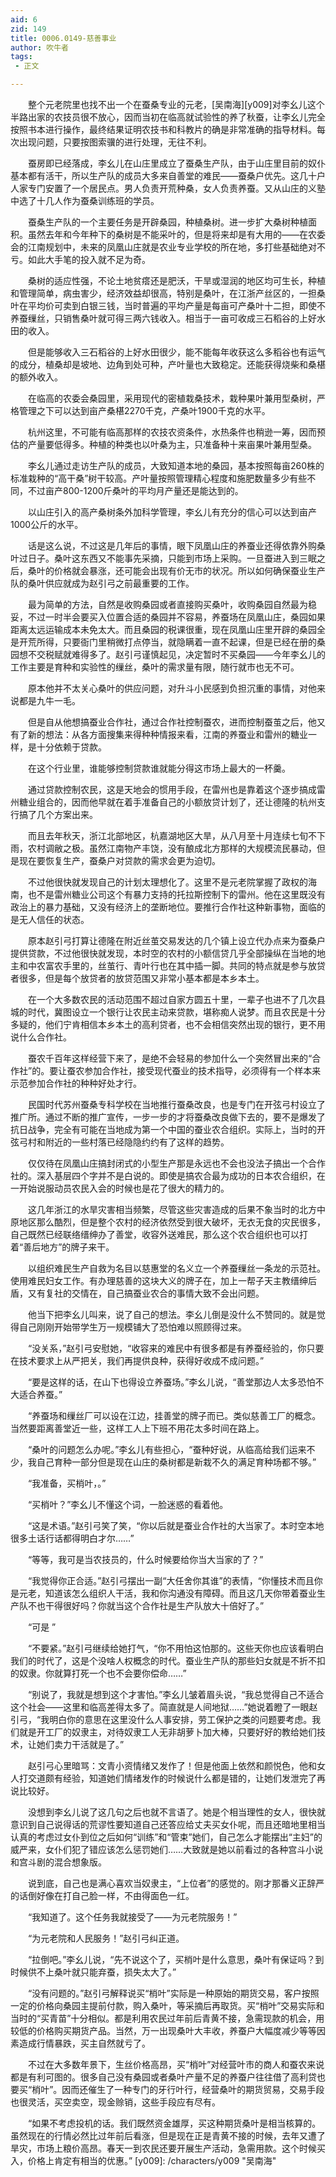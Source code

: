 ```yaml
---
aid: 6
zid: 149
title: 0006.0149-慈善事业
author: 吹牛者
tags: 
 - 正文

---
```




　　整个元老院里也找不出一个在蚕桑专业的元老，[吴南海][y009]对李幺儿这个半路出家的农技员很不放心，因而当初在临高就试验性的养了秋蚕，让李幺儿完全按照书本进行操作，最终结果证明农技书和科教片的确是非常准确的指导材料。每次出现问题，只要按图索骥的进行处理，无往不利。

　　蚕房即已经落成，李幺儿在山庄里成立了蚕桑生产队，由于山庄里目前的奴仆基本都有活干，所以生产队的成员大多来自善堂的难民——蚕桑户优先。这几十户人家专门安置了一个居民点。男人负责开荒种桑，女人负责养蚕。又从山庄的义塾中选了十几人作为蚕桑训练班的学员。

　　蚕桑生产队的一个主要任务是开辟桑园，种植桑树。进一步扩大桑树种植面积。虽然去年和今年种下的桑树是不能采叶的，但是将来却是有大用的——在农委会的江南规划中，未来的凤凰山庄就是农业专业学校的所在地，多打些基础绝对不亏。如此大手笔的投入就不足为奇。

　　桑树的适应性强，不论土地贫瘩还是肥沃，干旱或湿润的地区均可生长，种植和管理简单，病虫害少，经济效益却很高，特别是桑叶，在江浙产丝区的，一担桑叶在平均价可卖到白银三钱，当时普遍的平均产量是每亩可产桑叶十二担，即使不养蚕缫丝，只销售桑叶就可得三两六钱收入。相当于一亩可收成三石稻谷的上好水田的收入。

　　但是能够收入三石稻谷的上好水田很少，能不能每年收获这么多稻谷也有运气的成分，植桑却是坡地、边角到处可种，产叶量也大致稳定。还能获得烧柴和桑椹的额外收入。

　　在临高的农委会桑园里，采用现代的密植栽桑技术，栽种果叶兼用型桑树，严格管理之下可以达到亩产桑椹2270千克，产桑叶1900千克的水平。

　　杭州这里，不可能有临高那样的农技农资条件，水热条件也稍逊一筹，因而预估的产量要低得多。种植的种类也以叶桑为主，只准备种十来亩果叶兼用型桑。

　　李幺儿通过走访生产队的成员，大致知道本地的桑园，基本按照每亩260株的标准栽种的“高干桑”树干较高。产叶量按照管理精心程度和施肥数量多少有些不同，不过亩产800-1200斤桑叶的平均月产量还是能达到的。

　　以山庄引入的高产桑树条外加科学管理，李幺儿有充分的信心可以达到亩产1000公斤的水平。

　　话是这么说，不过这是几年后的事情，眼下凤凰山庄的养蚕业还得依靠外购桑叶过日子。桑叶这东西又不能事先采摘，只能到市场上采购。一旦蚕进入到三眠之后，桑叶的价格就会暴涨，还可能会出现有价无市的状况。所以如何确保蚕业生产队的桑叶供应就成为赵引弓之前最重要的工作。

　　最为简单的方法，自然是收购桑园或者直接购买桑叶，收购桑园自然最为稳妥，不过一时半会要买入位置合适的桑园并不容易，养蚕场在凤凰山庄，桑园如果距离太远运输成本未免太大。而且桑园的税课很重，现在凤凰山庄里开辟的桑园全是开荒所得，只要衙门里稍微打点停当，就隐瞒着一直不起课，但是已经在册的桑园想不交税赋就难得多了。赵引弓谨慎起见，决定暂时不买桑园——今年李幺儿的工作主要是育种和实验性的缫丝，桑叶的需求量有限，随行就市也无不可。

　　原本他并不太关心桑叶的供应问题，对升斗小民感到负担沉重的事情，对他来说都是九牛一毛。

　　但是自从他想搞蚕业合作社，通过合作社控制蚕农，进而控制蚕茧之后，他又有了新的想法：从各方面搜集来得种种情报来看，江南的养蚕业和雷州的糖业一样，是十分依赖于贷款。

　　在这个行业里，谁能够控制贷款谁就能分得这市场上最大的一杯羹。

　　通过贷款控制农民，这是天地会的惯用手段，在雷州也是靠着这个逐步搞成雷州糖业组合的，因而他早就在着手准备自己的小额放贷计划了，还让德隆的杭州支行搞了几个方案出来。

　　而且去年秋天，浙江北部地区，杭嘉湖地区大旱，从八月至十月连续七旬不下雨，农村调敝之极。虽然江南物产丰饶，没有酿成北方那样的大规模流民暴动，但是现在要恢复生产，蚕桑户对贷款的需求会更为迫切。

　　不过他很快就发现自己的计划太理想化了。这里不是元老院掌握了政权的海南，也不是雷州糖业公司这个有暴力支持的托拉斯控制下的雷州。他在这里既没有政治上的暴力基础，又没有经济上的垄断地位。要推行合作社这种新事物，面临的是无人信任的状态。

　　原本赵引弓打算让德隆在附近丝茧交易发达的几个镇上设立代办点来为蚕桑户提供贷款，不过他很快就发现，本时空的农村的小额信贷几乎全部操纵在当地的地主和中农富农手里的，丝茧行、青叶行也在其中插一脚。共同的特点就是参与放贷者很多，但是每个放贷者的放贷范围又非常小基本都是本乡本土。

　　在一个大多数农民的活动范围不超过自家方圆五十里，一辈子也进不了几次县城的时代，冀图设立一个银行让农民主动来贷款，堪称痴人说梦。而且农民是十分多疑的，他们宁肯相信本乡本土的高利贷者，也不会相信突然出现的银行，更不用说什么合作社。

　　蚕农千百年这样经营下来了，是绝不会轻易的参加什么一个突然冒出来的“合作社”的。要让蚕农参加合作社，接受现代蚕业的技术指导，必须得有一个样本来示范参加合作社的种种好处才行。

　　民国时代苏州蚕桑专科学校在当地推行蚕桑改良，也是专门在开弦弓村设立了推广所。通过不断的推广宣传，一步一步的才将蚕桑改良做下去的，要不是爆发了抗日战争，完全有可能在当地成为第一个中国的蚕业农合组织。实际上，当时的开弦弓村和附近的一些村落已经隐隐约约有了这样的趋势。

　　仅仅待在凤凰山庄搞封闭式的小型生产那是永远也不会也没法子搞出一个合作社的。深入基层四个字并不是白说的。即使是搞农合最为成功的日本农合组织，在一开始说服动员农民入会的时候也是花了很大的精力的。

　　这几年浙江的水旱灾害相当频繁，尽管这些灾害造成的后果不象当时的北方中原地区那么酷烈，但是整个农村的经济依然受到很大破坏，无衣无食的灾民很多，自己既然已经联络缙绅办了善堂，收容外送难民，那么这个农合组织也可以打着“善后地方”的牌子来干。

　　以组织难民生产自救为名目以慈惠堂的名义立一个养蚕缫丝一条龙的示范社。使用难民妇女工作。有办理慈善的这块大义的牌子在，加上一帮子天主教缙绅后盾，又有复社的交情在，自己搞蚕业农合的事情大致不会出问题。

　　他当下把李幺儿叫来，说了自己的想法。李幺儿倒是没什么不赞同的。就是觉得自己刚刚开始带学生万一规模铺大了恐怕难以照顾得过来。

　　“没关系，”赵引弓安慰她，“收容来的难民中有很多都是有养蚕经验的，你只要在技术要求上从严把关，我们再提供良种，获得好收成不成问题。”

　　“要是这样的话，在山下也得设立养蚕场。”李幺儿说，“善堂那边人太多恐怕不大适合养蚕。”

　　“养蚕场和缫丝厂可以设在江边，挂善堂的牌子而已。类似慈善工厂的概念。当然要距离善堂近一些，这样工人上下班不用花太多时间在路上。

　　“桑叶的问题怎么办呢。”李幺儿有些担心，“蚕种好说，从临高给我们运来不少，我自己育种一部分但是现在山庄的桑树都是新栽不久的满足育种场都不够。”

　　“我准备，买梢叶，。”

　　“买梢叶？”李幺儿不懂这个词，一脸迷惑的看着他。

　　“这是术语。”赵引弓笑了笑，“你以后就是蚕业合作社的大当家了。本时空本地很多土话行话都得明白才尔……”

　　“等等，我可是当农技员的，什么时候要给你当大当家的了？”

　　“我觉得你正合适。”赵引弓摆出一副“大任舍你其谁”的表情，“你懂技术而且你是元老，知道该怎么组织人干活，我和你沟通没有障碍。而且这几天你带着蚕业生产队不也干得很好吗？你就当这个合作社是生产队放大十倍好了。”

　　“可是 ”

　　“不要紧。”赵引弓继续给她打气，“你不用怕这怕那的。这些天你也应该看明白我们的时代了，这是个没啥人权概念的时代。蚕业生产队的那些妇女就是不折不扣的奴隶。你就算打死一个也不会要你偿命……”

　　“别说了，我就是想到这个才害怕。”李幺儿皱着眉头说，“我总觉得自己不适合这个社会——这里和临高差得太多了。简直就是人间地狱……”她说着瞪了一眼赵引弓，“我明白你的意思在这里没什么人事安排，劳工保护之类的问题要考虑。我们就是开工厂的奴隶主，对待奴隶工人无非胡萝卜加大棒，只要好好的教给她们技术，让她们卖力干活就是了。”

　　赵引弓心里暗骂：文青小资情绪又发作了！但是他面上依然和颜悦色，他和女人打交道颇有经验，知道她们情绪发作的时候说什么都是错的，让她们发泄完了再说比较好。

　　没想到李幺儿说了这几句之后也就不言语了。她是个相当理性的女人，很快就意识到自己说得话的荒谬性要知道自己还答应给丈夫买女仆呢，而且还暗地里相当认真的考虑过女仆到位之后如何“训练”和“管束”她们，自己怎么才能摆出“主妇”的威严来，女仆们犯了错应该怎么惩罚她们……大致就是她以前看过的各种宫斗小说和宫斗剧的混合想象版。

　　说到底，自己也是满心喜欢当奴隶主，“上位者”的感觉的。刚才那番义正辞严的话倒好像在打自己脸一样，不由得面色一红。

　　“我知道了。这个任务我就接受了——为元老院服务！”

　　“为元老院和人民服务！”赵引弓纠正道。

　　“拉倒吧。”李幺儿说，“先不说这个了，买梢叶是什么意思，桑叶有保证吗？到时候供不上桑叶就只能弃蚕，损失太大了。”

　　“没有问题的。”赵引弓解释说买“梢叶”实际是一种原始的期货交易，客户按照一定的价格向桑园主提前付款，购入桑叶，等采摘后再取货。买“梢叶”交易实际和当时的“买青苗”十分相似。都是利用农民过年前后青黄不接，急需现款的机会，用较低的价格购买期货产品。当然，万一出现桑叶大丰收，养蚕户大幅度减少等等因素造成行情暴跌，买主自然就亏了。

　　不过在大多数年景下，生丝价格高昂，买“梢叶”对经营叶市的商人和蚕农来说都是有利可图的。很多自己没有桑园或者桑叶产量不足的养蚕户往往借了高利贷也要买“梢叶”。因而还催生了一种专门的牙行叶行，经营桑叶的期货贸易，交易手段也很灵活，买空卖空，现金赊销，这些手段应有尽有。

　　“如果不考虑投机的话。我们既然资金雄厚，买这种期货桑叶是相当核算的。虽然现在的行情必然比过年前后看涨，但是现在正是青黄不接的时候，去年又遭了旱灾，市场上粮价高昂。春天一到农民还要开展生产活动，急需用款。这个时候买入，价格上肯定有相当的优惠。”
[y009]: /characters/y009 "吴南海"


